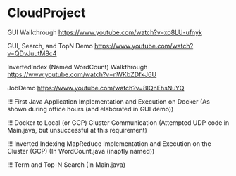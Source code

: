 # CloudProject

GUI Walkthrough
https://www.youtube.com/watch?v=xo8LU-ufnyk

GUI, Search, and TopN Demo
https://www.youtube.com/watch?v=QDvJuutM8c4

InvertedIndex (Named WordCount) Walkthrough 
https://www.youtube.com/watch?v=nWKbZDfkJ6U

JobDemo
https://www.youtube.com/watch?v=8IQnEhsNuYQ

!!! First Java Application Implementation and Execution on Docker (As shown during office hours (and elaborated in GUI demo))

!!! Docker to Local (or GCP) Cluster Communication (Attempted UDP code in Main.java, but unsuccessful at this requirement)

!!! Inverted Indexing MapReduce Implementation and
Execution on the Cluster (GCP) (In WordCount.java (inaptly named))

!!! Term and Top-N Search (In Main.java)



